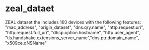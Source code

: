 # zeal_dataet
ZEAL dataset the includes 160 devices with the following features: "mac_address", "origin_dataset", "dns.qry.name", "http.request.uri", "http.request.full_uri",                     "dhcp.option.hostname", "http.user_agent", "tls.handshake.extensions_server_name","dns.ptr.domain_name", "x509ce.dNSName"
